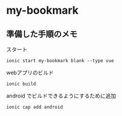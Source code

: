 # my-bookmark

## 準備した手順のメモ

スタート

```
ionic start my-bookmark blank --type vue
```


webアプリのビルド

```
ionic build
```


android でビルドできるようにするために追加

```
ionic cap add android
```